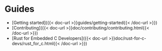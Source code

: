 # Guides
* [Getting started]({{< doc-url >}}guides/getting-started{{< /doc-url >}})
* [Contributing]({{< doc-url >}}doc/contributing/contributing.html{{< /doc-url >}})
* [Rust for Embedded C Developers]({{< doc-url >}}doc/rust-for-c-devs/rust_for_c.html{{< /doc-url >}})
